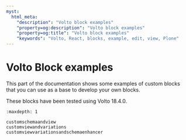 ```yaml
---
myst:
  html_meta:
    "description": "Volto block examples"
    "property=og:description": "Volto block examples"
    "property=og:title": "Volto block examples"
    "keywords": "Volto, React, blocks, example, edit, view, Plone"
---
```


# Volto Block examples

This part of the documentation shows some examples of custom blocks that you can use as a base to develop your own blocks.

These blocks have been tested using Volto 18.4.0.

```{toctree}
:maxdepth: 1

customschemaandview
customviewandvariations
customviewvariationsandschemaenhancer
```

